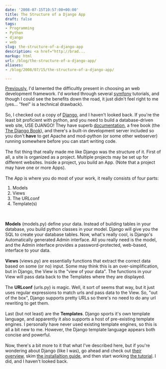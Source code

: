 ```yaml
---
date: '2008-07-15T10:57:00+00:00'
title: The Structure of a Django App
draft: false
tags:
- Programming
- Python
- django
- web
slug: the-structure-of-a-django-app
description: <a href="http://brad...
markup: html
url: /blog/the-structure-of-a-django-app/
aliases:
- /blog/2008/07/15/the-structure-of-a-django-app/

---
```


<a href="http://bradmontgomery.blogspot.com/2008/06/lions-tigers-and-web-development.html">Previously</a>, I'd lamented the difficultly present in choosing an web development framework.  I'd worked through several <a href="http://www.symfony-project.org/">symfony</a> tutorials, and though I could see the benefits down the road, it just didn't feel right to me (yes... "feel" is a technical drawback).<br /><br />So, I checked out a copy of <a href="http://www.djangoproject.com/">Django</a>, and I haven't looked back.  If you're the least bit proficient with python, and you need to build a database-driven web site, USE DJANGO!  They have superb <a href="http://www.djangoproject.com/documentation/">documentation</a>, a free book (the <a href="http://djangobook.com/">The Django Book</a>), and there's a built-in development server included so you don't <b>have</b> to get Apache and mod-python (or some other webserver) running somewhere before you can start writing code. <br /><br />The fist thing that really made me like Django was the structure of it.  First of all, a site is organized as a project.  Multiple projects may be set up for different websites.  Inside a project, you build an App. (Note that a project may have one or more Apps).<br /><br />The App is where you do most of your work, it really consists of four parts:<ol><li>Models</li><li>Views</li><li>The URLconf</li><li>Template(s)</li></ol>  <br /><br /><b>Models</b> (models.py) define your data.  Instead of building tables in your database, you build python classes in your model.  Django will give you the SQL to create your database tables.  Now, what's really cool, is Django's Automatically generated Admin interface.  All you really need is the model, and the Admin interface provides a password-protected, web-based, interface to your data.  <br /><br /><b>Views</b> (views.py) are essentially functions that extract the correct data based on some (or no) input.  Some may think this is an over-simplification, but in Django, the View is the "view of your data".  The functions in your View will pass data back to the Templates where they are displayed.<br /><br />The <b>URLconf</b> (urls.py) is magic. Well, it sort of seems that way, but it just uses regular expressions to match urls and pass data to the View.  So, "out of the box", Django supports pretty URLs so there's no need to do any url rewriting to get them.<br /><br />Last (but not least) are the <b>Templates</b>.  Django sports it's own template language, and apparently it also supports a host of pre-existing template engines.  I personally have never used existing template engines, so this is all a bit new to me.  However, the Django template language appears both concise and powerful.<br /><br />Now, there's a bit more to it that what I've described here, but if you're wondering about Django (like I was), go ahead and check out <a href="http://www.djangoproject.com/documentation/overview/">their overview</a>, skim <a href="http://www.djangoproject.com/documentation/install/">the installaltion guide</a>, and then start working <a href="http://www.djangoproject.com/documentation/tutorial01/">the tutorial</a>.  I did, and I haven't looked back.<div class="blogger-post-footer"><img width='1' height='1' src='https://blogger.googleusercontent.com/tracker/4123748873183487963-4197258512698216949?l=bradmontgomery.blogspot.com' alt='' /></div>